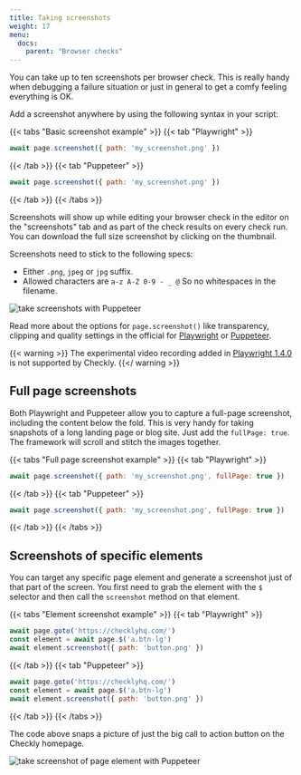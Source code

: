 ```yaml
---
title: Taking screenshots
weight: 17
menu:
  docs:
    parent: "Browser checks"
---
```


You can take up to ten screenshots per browser check. This is really handy when debugging a failure situation or just
in general to get a comfy feeling everything is OK.  

Add a screenshot anywhere by using the following syntax in your script:
 
{{< tabs "Basic screenshot example" >}}
{{< tab "Playwright" >}}
```js
await page.screenshot({ path: 'my_screenshot.png' })
```
{{< /tab >}}
{{< tab "Puppeteer" >}}
```js
await page.screenshot({ path: 'my_screenshot.png' })
```
{{< /tab >}}
{{< /tabs >}}

Screenshots will show up while editing your browser check in the editor on the "screenshots" tab and as part of the 
check results on every check run. You can download the full size screenshot by clicking on the thumbnail.

Screenshots need to stick to the following specs:

- Either `.png`, `jpeg` or `jpg` suffix.
- Allowed characters are `a-z A-Z 0-9 - _ @` So no whitespaces in the filename.

![take screenshots with Puppeteer](/docs/images/browser-checks/screenshots.png)


Read more about the options for `page.screenshot()` like transparency, clipping and quality settings in the official 
for
[Playwright](https://playwright.dev/#version=v1.4.0&path=docs%2Fapi.md&q=pagescreenshotoptions) or
[Puppeteer](https://pptr.dev/#?product=Puppeteer&version=v2.0.0&show=api-pagescreenshotoptions).

{{< warning >}}
The experimental video recording added in [Playwright 
1.4.0](https://github.com/microsoft/playwright/releases/tag/v1.4.0) 
is not supported by Checkly. 
{{</ warning >}}

## Full page screenshots

Both Playwright and Puppeteer allow you to capture a full-page screenshot, including the content below the fold. This is very handy for taking
snapshots of a long landing page or blog site. Just add the `fullPage: true`. The framework will scroll and stitch the images together.


{{< tabs "Full page screenshot example" >}}
{{< tab "Playwright" >}}
```js
await page.screenshot({ path: 'my_screenshot.png', fullPage: true })
```
{{< /tab >}}
{{< tab "Puppeteer" >}}
```js
await page.screenshot({ path: 'my_screenshot.png', fullPage: true })
```
{{< /tab >}}
{{< /tabs >}}

## Screenshots of specific elements

You can target any specific page element and generate a screenshot just of that part of the screen. You first need to 
grab the element with the `$` selector and then call the `screenshot` method on that element. 

{{< tabs "Element screenshot example" >}}
{{< tab "Playwright" >}}
```js
await page.goto('https://checklyhq.com/')
const element = await page.$('a.btn-lg')
await element.screenshot({ path: 'button.png' })
```
{{< /tab >}}
{{< tab "Puppeteer" >}}
```js
await page.goto('https://checklyhq.com/')
const element = await page.$('a.btn-lg')
await element.screenshot({ path: 'button.png' })
```
{{< /tab >}}
{{< /tabs >}}

The code above snaps a picture of just the big call to action button on the Checkly homepage.

![take screenshot of page element with Puppeteer](/docs/images/browser-checks/element_screenshot.png)
